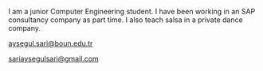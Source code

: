 I am a junior Computer Engineering student. I have been working in an SAP consultancy company as part time. I also teach salsa in a private dance company.

aysegul.sari@boun.edu.tr

sariaysegulsari@gmail.com